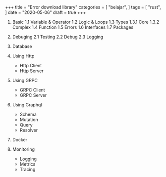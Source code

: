 +++
title = "Error download library"
categories = [
    "belajar",
]
tags = [
    "rust",
]
date = "2020-05-06"
draft = true
+++

1. Basic 
    1.1 Variable & Operator
    1.2 Logic & Loops
    1.3 Types
        1.3.1 Core
        1.3.2 Complex
    1.4 Function
    1.5 Errors
    1.6 Interfaces
    1.7 Packages

2. Debuging
    2.1 Testing
    2.2 Debug
    2.3 Logging

3. Database
4. Using Http
    - Http Client
    - Http Server
5. Using GRPC
    - GRPC Client
    - GRPC Server
6. Using Graphql
    - Schema
    - Mutation
    - Query
    - Resolver
7. Docker
8. Monitoring
    - Logging
    - Metrics
    - Tracing